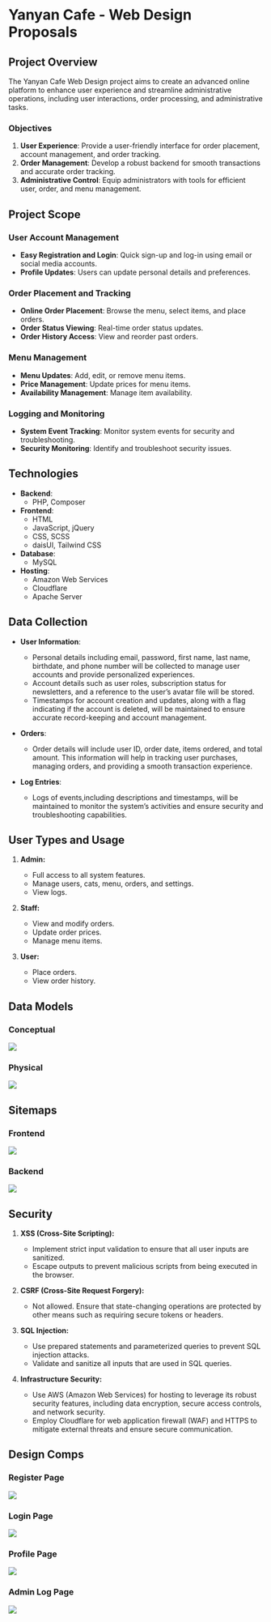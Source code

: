 # Yanyan Cafe - Web Design Proposals

## Project Overview

The Yanyan Cafe Web Design project aims to create an advanced online platform to enhance user experience and streamline administrative operations, including user interactions, order processing, and administrative tasks.

### Objectives
1. **User Experience**: Provide a user-friendly interface for order placement, account management, and order tracking.
2. **Order Management**: Develop a robust backend for smooth transactions and accurate order tracking.
3. **Administrative Control**: Equip administrators with tools for efficient user, order, and menu management.

## Project Scope

### User Account Management
- **Easy Registration and Login**: Quick sign-up and log-in using email or social media accounts.
- **Profile Updates**: Users can update personal details and preferences.

### Order Placement and Tracking
- **Online Order Placement**: Browse the menu, select items, and place orders.
- **Order Status Viewing**: Real-time order status updates.
- **Order History Access**: View and reorder past orders.

### Menu Management
- **Menu Updates**: Add, edit, or remove menu items.
- **Price Management**: Update prices for menu items.
- **Availability Management**: Manage item availability.

### Logging and Monitoring
- **System Event Tracking**: Monitor system events for security and troubleshooting.
- **Security Monitoring**: Identify and troubleshoot security issues.

## Technologies

- **Backend**:
  - PHP, Composer
- **Frontend**:
  - HTML
  - JavaScript, jQuery
  - CSS, SCSS
  - daisUI, Tailwind CSS
- **Database**:
  - MySQL
- **Hosting**:
  - Amazon Web Services
  - Cloudflare
  - Apache Server

## Data Collection

- **User Information**:

  - Personal details including email, password, first name, last name, birthdate, and phone number will be collected
    to manage user accounts and provide personalized experiences.
  - Account details such as user roles, subscription status for newsletters, and a reference to
    the user’s avatar file will be stored.
  - Timestamps for account creation and updates, along with a flag indicating if the account is deleted, will be
    maintained to ensure accurate record-keeping and account management.

- **Orders**:

  - Order details will include user ID, order date, items ordered, and total amount. This information will help in
    tracking user purchases, managing orders, and providing a smooth transaction experience.

- **Log Entries**:
  - Logs of events,including descriptions and timestamps, will be maintained to monitor the system’s activities and
    ensure security and troubleshooting capabilities.

## User Types and Usage

1. **Admin:**

   - Full access to all system features.
   - Manage users, cats, menu, orders, and settings.
   - View logs.

2. **Staff:**

   - View and modify orders.
   - Update order prices.
   - Manage menu items.

3. **User:**
   - Place orders.
   - View order history.

## Data Models

### Conceptual

![](./images/Conceptual-ERD.webp)

### Physical

![](./images/Physical-ERD.webp)

## Sitemaps

### Frontend

![](./sitemaps/frontend.jpg)

### Backend

![](./sitemaps/Backend.jpg)

## Security

1. **XSS (Cross-Site Scripting):**

   - Implement strict input validation to ensure that all user inputs are sanitized.
   - Escape outputs to prevent malicious scripts from being executed in the browser.

2. **CSRF (Cross-Site Request Forgery):**

   - Not allowed. Ensure that state-changing operations are protected by other means such as requiring secure tokens or
     headers.

3. **SQL Injection:**

   - Use prepared statements and parameterized queries to prevent SQL injection attacks.
   - Validate and sanitize all inputs that are used in SQL queries.

4. **Infrastructure Security:**
   - Use AWS (Amazon Web Services) for hosting to leverage its robust security features, including data encryption,
     secure access controls, and network security.
   - Employ Cloudflare for web application firewall (WAF) and HTTPS to mitigate external threats and
     ensure secure communication.

## Design Comps

### Register Page

![](./comps/comp1.png)

### Login Page

![](./comps/comp2.png)

### Profile Page

![](./comps/comp3.png)

### Admin Log Page

![](./comps/comp4.png)

